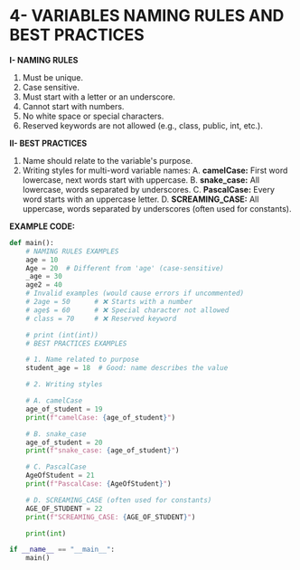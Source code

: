 # 4- VARIABLES NAMING RULES AND BEST PRACTICES

**I- NAMING RULES**

1. Must be unique.
2. Case sensitive.
3. Must start with a letter or an underscore.
4. Cannot start with numbers.
5. No white space or special characters.
6. Reserved keywords are not allowed (e.g., class, public, int, etc.).

**II- BEST PRACTICES**

1. Name should relate to the variable's purpose.
2. Writing styles for multi-word variable names:
A. **camelCase:** First word lowercase, next words start with uppercase.
B. **snake\_case:** All lowercase, words separated by underscores.
C. **PascalCase:** Every word starts with an uppercase letter.
D. **SCREAMING\_CASE:** All uppercase, words separated by underscores (often used for constants).

**EXAMPLE CODE:**

```python
def main():
    # NAMING RULES EXAMPLES
    age = 10
    Age = 20  # Different from 'age' (case-sensitive)
    _age = 30
    age2 = 40
    # Invalid examples (would cause errors if uncommented)
    # 2age = 50      # ❌ Starts with a number
    # age$ = 60      # ❌ Special character not allowed
    # class = 70     # ❌ Reserved keyword

    # print (int(int))
    # BEST PRACTICES EXAMPLES

    # 1. Name related to purpose
    student_age = 18  # Good: name describes the value

    # 2. Writing styles

    # A. camelCase
    age_of_student = 19
    print(f"camelCase: {age_of_student}")

    # B. snake_case
    age_of_student = 20
    print(f"snake_case: {age_of_student}")

    # C. PascalCase
    AgeOfStudent = 21
    print(f"PascalCase: {AgeOfStudent}")

    # D. SCREAMING_CASE (often used for constants)
    AGE_OF_STUDENT = 22
    print(f"SCREAMING_CASE: {AGE_OF_STUDENT}")

    print(int)

if __name__ == "__main__":
    main()

```